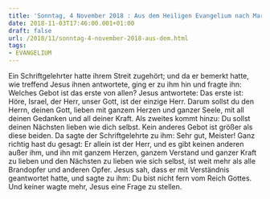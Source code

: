 ```yaml
---
title: 'Sonntag, 4 November 2018 : Aus dem Heiligen Evangelium nach Markus - Mk 12,28b-34.'
date: 2018-11-03T17:46:00.001+01:00
draft: false
url: /2018/11/sonntag-4-november-2018-aus-dem.html
tags: 
- EVANGELIUM
---
```


Ein Schriftgelehrter hatte ihrem Streit zugehört; und da er bemerkt hatte, wie treffend Jesus ihnen antwortete, ging er zu ihm hin und fragte ihn: Welches Gebot ist das erste von allen? Jesus antwortete: Das erste ist: Höre, Israel, der Herr, unser Gott, ist der einzige Herr. Darum sollst du den Herrn, deinen Gott, lieben mit ganzem Herzen und ganzer Seele, mit all deinen Gedanken und all deiner Kraft. Als zweites kommt hinzu: Du sollst deinen Nächsten lieben wie dich selbst. Kein anderes Gebot ist größer als diese beiden. Da sagte der Schriftgelehrte zu ihm: Sehr gut, Meister! Ganz richtig hast du gesagt: Er allein ist der Herr, und es gibt keinen anderen außer ihm, und ihn mit ganzem Herzen, ganzem Verstand und ganzer Kraft zu lieben und den Nächsten zu lieben wie sich selbst, ist weit mehr als alle Brandopfer und anderen Opfer. Jesus sah, dass er mit Verständnis geantwortet hatte, und sagte zu ihm: Du bist nicht fern vom Reich Gottes. Und keiner wagte mehr, Jesus eine Frage zu stellen.